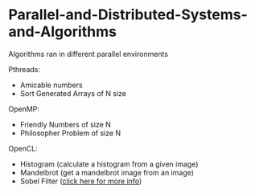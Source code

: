# Parallel-and-Distributed-Systems-and-Algorithms
Algorithms ran in different parallel environments

Pthreads:
- Amicable numbers
- Sort Generated Arrays of N size

OpenMP:
- Friendly Numbers of size N
- Philosopher Problem of size N

OpenCL:
- Histogram (calculate a histogram from a given image)
- Mandelbrot (get a mandelbrot image from an image)
- Sobel Filter ([click here for more info](https://en.wikipedia.org/wiki/Sobel_operator))
